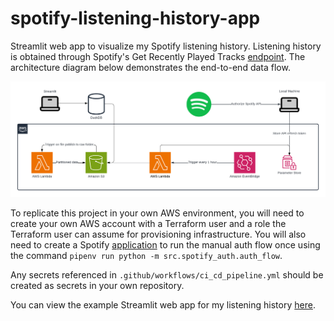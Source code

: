 # spotify-listening-history-app
Streamlit web app to visualize my Spotify listening history. Listening history is obtained through Spotify's Get Recently Played Tracks [endpoint](https://developer.spotify.com/documentation/web-api/reference/get-recently-played). The architecture diagram below demonstrates the end-to-end data flow.

![alt text](Spotify%20API%20Project%20Architecture.png)

To replicate this project in your own AWS environment, you will need to create your own AWS account with a Terraform user and a role the Terraform user can assume for provisioning infrastructure. You will also need to create a Spotify [application](https://developer.spotify.com/documentation/web-api/concepts/apps) to run the manual auth flow once using the command `pipenv run python -m src.spotify_auth.auth_flow`.

Any secrets referenced in `.github/workflows/ci_cd_pipeline.yml` should be created as secrets in your own repository.

You can view the example Streamlit web app for my listening history [here](https://spotify-listening-history-app-dxnofv5whhfh6esgsgotg5.streamlit.app/).